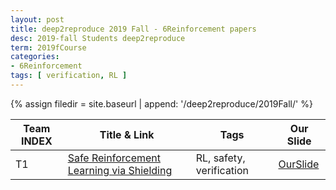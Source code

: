```yaml
---
layout: post
title: deep2reproduce 2019 Fall - 6Reinforcement papers 
desc: 2019-fall Students deep2reproduce 
term: 2019fCourse
categories:
- 6Reinforcement
tags: [ verification, RL ]
---
```





{% assign filedir =  site.baseurl  | append: '/deep2reproduce/2019Fall/' %}


|Team INDEX     |Title  & Link  |  Tags |  Our Slide | 
|------|----------------------------|----------|----------|
|T1   | [Safe Reinforcement Learning via Shielding](https://arxiv.org/abs/1708.08611)| RL, safety, verification| [OurSlide]({{filedir}}/T1_Hildebrandt_Carl_Safe_Reinforcement_Learning_via_Shielding.pdf) | 
